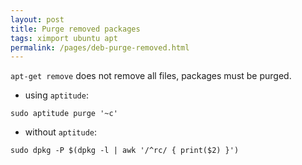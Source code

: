 ```yaml
---
layout: post
title: Purge removed packages
tags: ximport ubuntu apt
permalink: /pages/deb-purge-removed.html
---
```


`apt-get remove` does not remove all files, packages must be purged.

 - using `aptitude`:
```
sudo aptitude purge '~c'
```
 - without `aptitude`:
```
sudo dpkg -P $(dpkg -l | awk '/^rc/ { print($2) }')
```